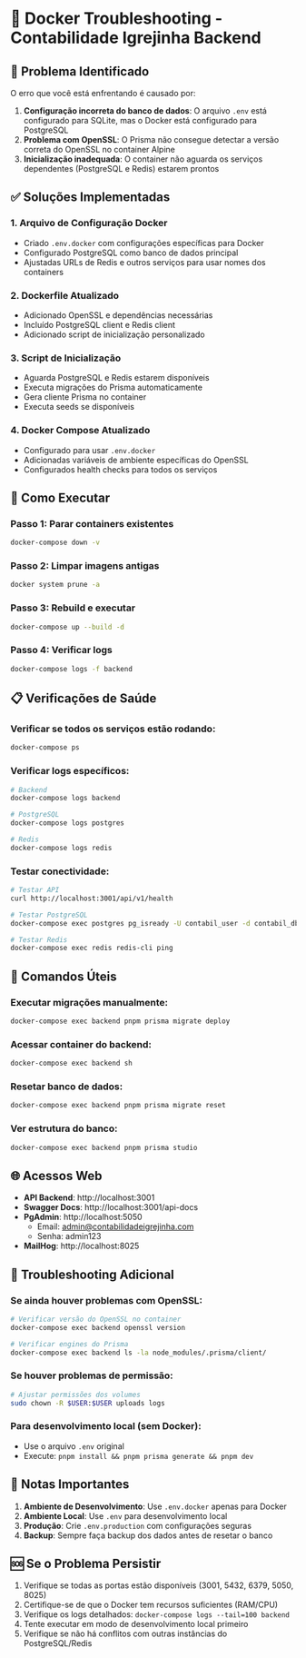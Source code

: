 # 🐳 Docker Troubleshooting - Contabilidade Igrejinha Backend

## 🚨 Problema Identificado

O erro que você está enfrentando é causado por:

1. **Configuração incorreta do banco de dados**: O arquivo `.env` está configurado para SQLite, mas o Docker está configurado para PostgreSQL
2. **Problema com OpenSSL**: O Prisma não consegue detectar a versão correta do OpenSSL no container Alpine
3. **Inicialização inadequada**: O container não aguarda os serviços dependentes (PostgreSQL e Redis) estarem prontos

## ✅ Soluções Implementadas

### 1. Arquivo de Configuração Docker
- Criado `.env.docker` com configurações específicas para Docker
- Configurado PostgreSQL como banco de dados principal
- Ajustadas URLs de Redis e outros serviços para usar nomes dos containers

### 2. Dockerfile Atualizado
- Adicionado OpenSSL e dependências necessárias
- Incluído PostgreSQL client e Redis client
- Adicionado script de inicialização personalizado

### 3. Script de Inicialização
- Aguarda PostgreSQL e Redis estarem disponíveis
- Executa migrações do Prisma automaticamente
- Gera cliente Prisma no container
- Executa seeds se disponíveis

### 4. Docker Compose Atualizado
- Configurado para usar `.env.docker`
- Adicionadas variáveis de ambiente específicas do OpenSSL
- Configurados health checks para todos os serviços

## 🚀 Como Executar

### Passo 1: Parar containers existentes
```bash
docker-compose down -v
```

### Passo 2: Limpar imagens antigas
```bash
docker system prune -a
```

### Passo 3: Rebuild e executar
```bash
docker-compose up --build -d
```

### Passo 4: Verificar logs
```bash
docker-compose logs -f backend
```

## 📋 Verificações de Saúde

### Verificar se todos os serviços estão rodando:
```bash
docker-compose ps
```

### Verificar logs específicos:
```bash
# Backend
docker-compose logs backend

# PostgreSQL
docker-compose logs postgres

# Redis
docker-compose logs redis
```

### Testar conectividade:
```bash
# Testar API
curl http://localhost:3001/api/v1/health

# Testar PostgreSQL
docker-compose exec postgres pg_isready -U contabil_user -d contabil_db

# Testar Redis
docker-compose exec redis redis-cli ping
```

## 🔧 Comandos Úteis

### Executar migrações manualmente:
```bash
docker-compose exec backend pnpm prisma migrate deploy
```

### Acessar container do backend:
```bash
docker-compose exec backend sh
```

### Resetar banco de dados:
```bash
docker-compose exec backend pnpm prisma migrate reset
```

### Ver estrutura do banco:
```bash
docker-compose exec backend pnpm prisma studio
```

## 🌐 Acessos Web

- **API Backend**: http://localhost:3001
- **Swagger Docs**: http://localhost:3001/api-docs
- **PgAdmin**: http://localhost:5050
  - Email: admin@contabilidadeigrejinha.com
  - Senha: admin123
- **MailHog**: http://localhost:8025

## 🐛 Troubleshooting Adicional

### Se ainda houver problemas com OpenSSL:
```bash
# Verificar versão do OpenSSL no container
docker-compose exec backend openssl version

# Verificar engines do Prisma
docker-compose exec backend ls -la node_modules/.prisma/client/
```

### Se houver problemas de permissão:
```bash
# Ajustar permissões dos volumes
sudo chown -R $USER:$USER uploads logs
```

### Para desenvolvimento local (sem Docker):
- Use o arquivo `.env` original
- Execute: `pnpm install && pnpm prisma generate && pnpm dev`

## 📝 Notas Importantes

1. **Ambiente de Desenvolvimento**: Use `.env.docker` apenas para Docker
2. **Ambiente Local**: Use `.env` para desenvolvimento local
3. **Produção**: Crie `.env.production` com configurações seguras
4. **Backup**: Sempre faça backup dos dados antes de resetar o banco

## 🆘 Se o Problema Persistir

1. Verifique se todas as portas estão disponíveis (3001, 5432, 6379, 5050, 8025)
2. Certifique-se de que o Docker tem recursos suficientes (RAM/CPU)
3. Verifique os logs detalhados: `docker-compose logs --tail=100 backend`
4. Tente executar em modo de desenvolvimento local primeiro
5. Verifique se não há conflitos com outras instâncias do PostgreSQL/Redis